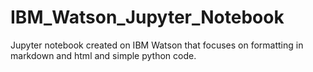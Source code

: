 # IBM_Watson_Jupyter_Notebook
Jupyter notebook created on IBM Watson that focuses on formatting in markdown and html and simple python code.
